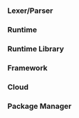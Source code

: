 
<!-- TODO BRN: Where do these sections go? -->
### Lexer/Parser
### Runtime
### Runtime Library
### Framework
### Cloud
### Package Manager
